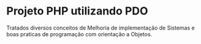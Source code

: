 # Projeto PHP utilizando PDO

Tratados diversos conceitos de Melhoria de implementação de Sistemas e boas praticas de programação com
orientação a Objetos.